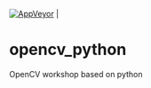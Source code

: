 [![AppVeyor](https://ci.appveyor.com/api/projects/status/3y5vy0c2vexvg79u?svg=true)](https://ci.appveyor.com/api/projects/pirahansiah/opencv-python?branch=master&svg=true) |




# opencv_python
OpenCV workshop based on python 

